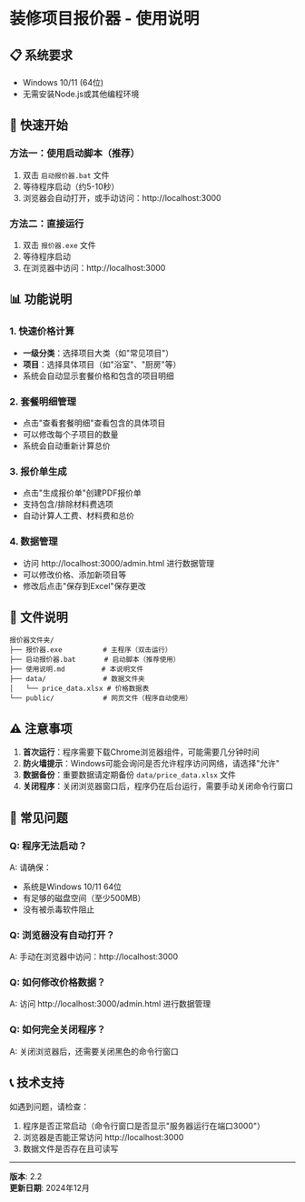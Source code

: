 # 装修项目报价器 - 使用说明

## 📋 系统要求
- Windows 10/11 (64位)
- 无需安装Node.js或其他编程环境

## 🚀 快速开始

### 方法一：使用启动脚本（推荐）
1. 双击 `启动报价器.bat` 文件
2. 等待程序启动（约5-10秒）
3. 浏览器会自动打开，或手动访问：http://localhost:3000

### 方法二：直接运行
1. 双击 `报价器.exe` 文件
2. 等待程序启动
3. 在浏览器中访问：http://localhost:3000

## 📊 功能说明

### 1. 快速价格计算
- **一级分类**：选择项目大类（如"常见项目"）
- **项目**：选择具体项目（如"浴室"、"厨房"等）
- 系统会自动显示套餐价格和包含的项目明细

### 2. 套餐明细管理
- 点击"查看套餐明细"查看包含的具体项目
- 可以修改每个子项目的数量
- 系统会自动重新计算总价

### 3. 报价单生成
- 点击"生成报价单"创建PDF报价单
- 支持包含/排除材料费选项
- 自动计算人工费、材料费和总价

### 4. 数据管理
- 访问 http://localhost:3000/admin.html 进行数据管理
- 可以修改价格、添加新项目等
- 修改后点击"保存到Excel"保存更改

## 📁 文件说明

```
报价器文件夹/
├── 报价器.exe          # 主程序（双击运行）
├── 启动报价器.bat       # 启动脚本（推荐使用）
├── 使用说明.md         # 本说明文件
├── data/              # 数据文件夹
│   └── price_data.xlsx # 价格数据表
└── public/            # 网页文件（程序自动使用）
```

## ⚠️ 注意事项

1. **首次运行**：程序需要下载Chrome浏览器组件，可能需要几分钟时间
2. **防火墙提示**：Windows可能会询问是否允许程序访问网络，请选择"允许"
3. **数据备份**：重要数据请定期备份 `data/price_data.xlsx` 文件
4. **关闭程序**：关闭浏览器窗口后，程序仍在后台运行，需要手动关闭命令行窗口

## 🔧 常见问题

### Q: 程序无法启动？
A: 请确保：
- 系统是Windows 10/11 64位
- 有足够的磁盘空间（至少500MB）
- 没有被杀毒软件阻止

### Q: 浏览器没有自动打开？
A: 手动在浏览器中访问：http://localhost:3000

### Q: 如何修改价格数据？
A: 访问 http://localhost:3000/admin.html 进行数据管理

### Q: 如何完全关闭程序？
A: 关闭浏览器后，还需要关闭黑色的命令行窗口

## 📞 技术支持

如遇到问题，请检查：
1. 程序是否正常启动（命令行窗口是否显示"服务器运行在端口3000"）
2. 浏览器是否能正常访问 http://localhost:3000
3. 数据文件是否存在且可读写

---
**版本**: 2.2  
**更新日期**: 2024年12月

